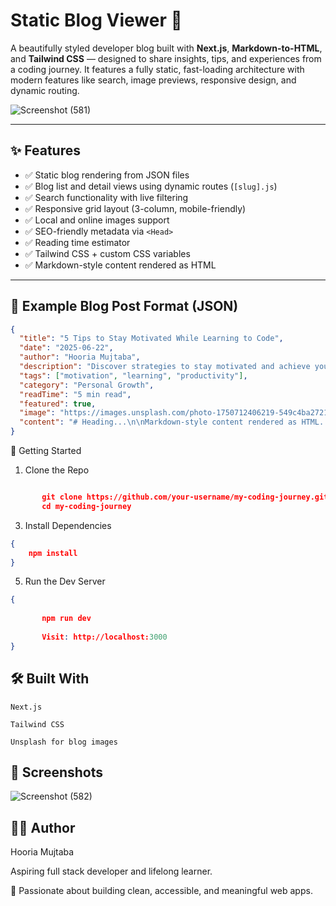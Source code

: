 # Static Blog Viewer 🚀

A beautifully styled developer blog built with **Next.js**, **Markdown-to-HTML**, and **Tailwind CSS** — designed to share insights, tips, and experiences from a coding journey. It features a fully static, fast-loading architecture with modern features like search, image previews, responsive design, and dynamic routing.


![Screenshot (581)](https://github.com/user-attachments/assets/b203eb1b-fe05-4e95-b453-db396b69347d)

---

## ✨ Features

- ✅ Static blog rendering from JSON files
- ✅ Blog list and detail views using dynamic routes (`[slug].js`)
- ✅ Search functionality with live filtering
- ✅ Responsive grid layout (3-column, mobile-friendly)
- ✅ Local and online images support
- ✅ SEO-friendly metadata via `<Head>`
- ✅ Reading time estimator
- ✅ Tailwind CSS + custom CSS variables
- ✅ Markdown-style content rendered as HTML

---

## 🧪 Example Blog Post Format (JSON)

```json
{
  "title": "5 Tips to Stay Motivated While Learning to Code",
  "date": "2025-06-22",
  "author": "Hooria Mujtaba",
  "description": "Discover strategies to stay motivated and achieve your coding goals.",
  "tags": ["motivation", "learning", "productivity"],
  "category": "Personal Growth",
  "readTime": "5 min read",
  "featured": true,
  "image": "https://images.unsplash.com/photo-1750712406219-549c4ba27210?w=700&q=60",
  "content": "# Heading...\n\nMarkdown-style content rendered as HTML..."
}
```
🚀 Getting Started
1. Clone the Repo

```json

       git clone https://github.com/your-username/my-coding-journey.git
       cd my-coding-journey


```

   
3. Install Dependencies


```json
{
    npm install  
}
```
  
   
5. Run the Dev Server

```json
{
 
       npm run dev
   
       Visit: http://localhost:3000    
}
```

## 🛠 Built With

    Next.js

    Tailwind CSS

    Unsplash for blog images

## 📸 Screenshots

![Screenshot (582)](https://github.com/user-attachments/assets/6509ec72-417a-4e3b-95de-66dad29770f6)


## 🙋‍♀️ Author
Hooria Mujtaba

Aspiring full stack developer and lifelong learner.

💼 Passionate about building clean, accessible, and meaningful web apps.





